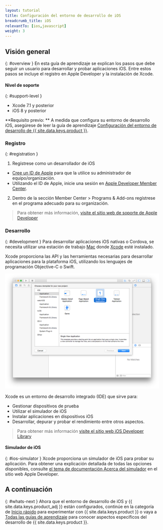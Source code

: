 ```yaml
---
layout: tutorial
title: Configuración del entorno de desarrollo de iOS
breadcrumb_title: iOS
relevantTo: [ios,javascript]
weight: 3
---
```

<!-- NLS_CHARSET=UTF-8 -->
## Visión general
{: #overview }
En esta guía de aprendizaje se explican los pasos que debe seguir un usuario para desarrollar y probar aplicaciones iOS.
Entre estos pasos se incluye el registro en Apple Developer y la instalación de Xcode.

#### Nivel de soporte
{: #support-level }

* Xcode 7.1 y posterior
* iOS 8 y posterior

**Requisito previo: ** A medida que configura su entorno de desarrollo iOS, asegúrese de leer la guía de aprendizaje [Configuración del entorno de desarrollo de {{ site.data.keys.product }}](../mobilefirst/).


### Registro
{: #registration }
1. Regístrese como un desarrollador de iOS
 - [Cree un ID de Apple](https://appleid.apple.com/account) para que la utilice su administrador de equipo/organización. 
 - Utilizando el ID de Apple, inicie una sesión en [Apple Developer Member Center](https://developer.apple.com/).
2. Dentro de la sección Member Center > Programs &amp; Add-ons regístrese en el programa adecuado para su organización.


> Para obtener más información, [visite el sitio web de soporte de Apple Developer](https://developer.apple.com/support/)

### Desarrollo
{: #development }
Para desarrollar aplicaciones iOS nativas o Cordova, se necesita utilizar una estación de trabajo [Mac](https://www.apple.com/mac/) donde [Xcode](https://developer.apple.com/xcode/) esté instalado.


Xcode proporciona las API y las herramientas necesarias para desarrollar aplicaciones para la plataforma iOS, utilizando los lenguajes de programación Objective-C o Swift.
</p>

![IDE Xcode](xcode.png)

Xcode es un entorno de desarrollo integrado (IDE) que sirve para: 

- Gestionar dispositivos de prueba
- Utilizar el simulador de iOS
- Instalar aplicaciones en dispositivos iOS
- Desarrollar, depurar y probar el rendimiento entre otros aspectos.


> Para obtener más información [visite el sitio web iOS Developer Library](https://developer.apple.com/library/ios/navigation/)

#### Simulador de iOS
{: #ios-simulator }
Xcode proporciona un simulador de iOS para probar su aplicación.
Para obtener una explicación detallada de todas las opciones disponibles, consulte [el tema de documentación Acerca del simulador](https://developer.apple.com/library/ios/documentation/IDEs/Conceptual/iOS_Simulator_Guide/Introduction/Introduction.html) en el sitio web Apple Developer.


## A continuación 
{: #whats-next }
Ahora que el entorno de desarrollo de iOS y {{ site.data.keys.product_adj }} están configurados, continúe en la categoría de [Inicio rápido](../../../quick-start/ios/) para experimentar con {{ site.data.keys.product }} o vaya a [Todas las guías de aprendizaje](../../../all-tutorials) para conocer aspectos específicos del desarrollo de {{ site.data.keys.product }}.


